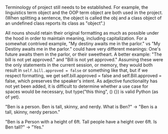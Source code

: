 Terminology of project still needs to be established. For example, the linguistics term object and the OOP term
object are both used in the project. (When splitting a sentence, the object is called the obj and a class object of
an undefined class reports its class as "object".)

All nouns should retain their original formatting as much as possible under the hood in order to maintain meaning,
including capitalization. For a somewhat contrived example, "My destiny awaits me in the parlor." vs "My Destiny
awaits me in the parlor." could have very different meanings: One's future awaits them in the parlor, or their 
sweetheart. A better example: "The bill is not yet approved." and "Bill is not yet approved." Assuming these were 
the only statements in the current session, or memory, they would both result in `self.bill.approved = false` or 
something like that, but if we respect formatting, we get self.bill.approved = false and self.Bill.approved = false,
which preserves the speaker's intent.
As adjective functionality has not yet been added, it is difficult to determine whether a use case for spaces would
be necessary, but type("this thing", () {}) is valid Python (as of yet).

"Ben is a person. Ben is tall, skinny, and nerdy. What is Ben?" -> "Ben is a tall, skinny, nerdy person."

"Ben is a Person with a height of 6ft. Tall people have a height over 6ft. Is Ben tall?" -> "Yes."
